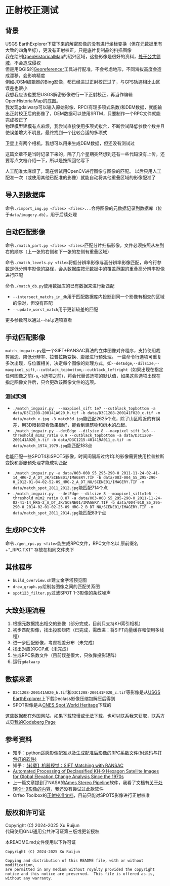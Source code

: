 # 正射校正测试
## 背景
USGS EarthExplorer下载下来的解密影像的没有进行坐标变换（但在元数据里有大致的四角坐标），更没有正射校正，只是底片复制品的扫描图像  
我在绘制[OpenHistoricalMap](https://www.openhistoricalmap.org/)的绍兴区域，这些影像是很好的资料，[处于公共领域](https://www.usgs.gov/information-policies-and-instructions/copyrights-and-credits)，不会造成侵权  
但是用QGIS的[Georeferencer](https://docs.qgis.org/3.40/en/docs/user_manual/managing_data_source/georeferencer.html)工具进行配准，不会考虑地形，不同海拔高度会造成漂移，会影响精度  
例如JOSM编辑器的Bing影像，都已经进过正射校正过了，与GPS轨迹相比山区误差也很小  
我想我应该也要把USGS解密影像进行一下正射校正，再当作编辑OpenHistorialMap的底图。  
我发现gdalwarp可以输入原始影像、RPC(有理多项式系数)和DEM数据，就能输出正射校正后的影像了，DEM数据可以使用SRTM，只要制作一个RPC文件就能完成校正了  
物理模型建模有点麻烦，我尝试直接使用多项式拟合，不断尝试降低参数个数并且使误差增大不明显，最终找到一个比较合适的多项式  

卫星上有两个相机，我想可以用来生成DEM数据，但还没有测试过  

这篇文章不是当时记录下来的，隔了几个星期突然想到还有一些代码没有上传，还要写点文档介绍一下，所以是按照回忆写下

人工配准太麻烦了，现在尝试用OpenCV进行图像与图像的匹配。
以后只用人工配准一次（或使用其他已配准的影像）就能自动将其他重叠区域的影像配准了

## 导入到数据库
命令`./import_img.py <files> <files>...`会将图像的元数据记录到数据库（位于`data/imagery.db`），用于后续处理

## 自动匹配影像
命令`./match_part.py <files> <files>`匹配分片扫描影像，文件必须按照从左到右的顺序（上一张的右侧和下一张的左侧有重叠区域）

命令`./match_levels.py <file>`将低分辨率影像与高分辨率影像匹配，命令行参数是低分辨率影像的路径，会从数据库按元数据中的覆盖范围的重叠高分辨率影像进行匹配

命令`./match_db.py`使用数据库的已有数据来进行新匹配
- `--intersect_matchs_in_db`用于匹配数据库内投影到同一个影像有相交的区域的像对，但没有匹配
- `--update_worst_match`用于更新较差的匹配

更多参数可以通过`--help`选项查看

## 手动匹配影像
`match_imgpair.py`是一个SIFT+RANSAC算法的立体图像对齐程序，支持使用裁剪黑边、降低分辨率、拉普拉斯变换、膨胀进行预处理。
一些命令行选项可重复多次出现，与位置相关，决定每个图像的处理方式，如`--detEdge`,`--dilsize`,`--maxpixel_sift`,`--cutblack_topbottom`,`--cutblack_leftright`（如果出现在指定任何图像之前(`-a`,`-b`选项之前)，将会代替该选项的默认值，如果这些选项出现在指定图像文件后，只会更改该图像文件的选项。
### 测试实例
- `./match_imgpair.py  --maxpixel_sift 1e7 --cutblack_topbottom -a data/D3C1208-200141A020_h.tif -b data/D3C1208-200141F020_c.tif -m data/match_x.jpg -3 match3d.jpg`能匹配2625个点，除了山区附近的有误差，用3D眼镜查看效果很好，能看到建筑物和树木的凸起。
- `./match_imgpair.py --detEdge --dilsize 8 --maxpixel_sift 1e6 --threshold_m1m2_ratio 0.9 --cutblack_topbottom -a data/D3C1208-200141A020_h.tif -b data/D3C1215-401419A011_e.tif -m data/match_1974_1979.jpg`能匹配183点

也能匹配一些SPOT4和SPOT5影像，时间间隔超过约1年的影像需要使用拉普拉斯变换和膨胀预处理才能成功匹配
- `./match_imgpair.py -a data/003-008_S5_295-290-0_2011-11-24-02-41-14_HRG-2_A_DT_JK/SCENE01/IMAGERY.TIF -b data/003-004_S5_295-290-0_2012-01-04-02-52-09_HRG-2_A_DT_NO/SCENE01/IMAGERY.TIF -m data/match_spot_2011_2012.jpg`能匹配714个点
- `./match_imgpair.py  --detEdge --dilsize 8 --maxpixel_sift=1e6 --threshold_m1m2_ratio 0.87 -a data/003-008_S5_295-290-0_2011-11-24-02-41-14_HRG-2_A_DT_JK/SCENE01/IMAGERY.TIF -b data/004-010_S5_295-290-0_2014-02-01-02-25-09_HRG-2_B_DT_NO/SCENE01/IMAGERY.TIF -m data/match_spot_2011_2014.jpg`能匹配83个点

## 生成RPC文件
命令`./gen_rpc.py <file>`能生成RPC文件，RPC文件名以 原前缀名+"_RPC.TXT" 存放在相同文件夹下

## 其他程序
- `build_overview.sh`建立金字塔预览图
- `draw_graph.py`绘制各图像之间的匹配关系图
- `spot123_filter.py`过滤SPOT 1-3影像的条纹噪声

## 大致处理流程
1. 根据元数据找出相交的影像（部分完成，目前只支持KH索引相机）
2. 初步匹配影像，找出投影矩阵（已完成，需改进：将SIFT向量缓存和使用多线程）
3. 进一步匹配影像，考虑视差分布（未完成）
4. 找出对应的GCP点（未完成）
5. 生成RPC系数文件（目前误差很大，只依靠投影矩阵）
6. 运行`gdalwarp`

## 数据来源
- `D3C1208-200141A020_h.tif`和`D3C1208-200141F020_c.tif`等影像是从[USGS EarthExplorer](https://earthexplorer.usgs.gov/)上下载Declass影像压缩包解压后得到
- SPOT影像是从[CNES Spot World Heritage](https://regards.cnes.fr/user/swh/modules/60)下载的

这些数据都在外国网站，如果下载较慢或无法下载，也可以联系我来获取，联系方式见[我的Codeberg Page](https://techhorse.codeberg.page/)

## 参考资料
- 知乎：[python遥感影像配准以及生成配准后影像的RPC系数文件(附源码与打包好的软件)](https://zhuanlan.zhihu.com/p/24076276139)
- 知乎：[【转载】机器视觉：SIFT Matching with RANSAC](https://zhuanlan.zhihu.com/p/588670464)
- [Automated Processing of Declassified KH-9 Hexagon Satellite Images for Global Elevation Change Analysis Since the 1970s](https://www.frontiersin.org/journals/earth-science/articles/10.3389/feart.2020.566802/full)
- 上一篇文章提到了NASA的[Ames Stereo Pipeline](https://github.com/NeoGeographyToolkit/StereoPipeline)软件，我看了文档有[关于处理KH-9影像的内容](https://stereopipeline.readthedocs.io/en/latest/examples/historical.html#declassified-satellite-images-kh-9)，我还没有尝试过此款软件
- Orfeo Toolbox的[正射校准文档](https://www.orfeo-toolbox.org/CookBook/Applications/app_OrthoRectification.html)，目前只能对SPOT5影像进行正射校准

## 版权和许可证
Copyright (C) 2024-2025 Xu Ruijun  
代码使用GNU通用公共许可证第三版或更新授权  
  
本README.md文件使用以下许可证  
```
Copyright (C) 2024-2025 Xu Ruijun

Copying and distribution of this README file, with or without modification,
are permitted in any medium without royalty provided the copyright
notice and this notice are preserved.  This file is offered as-is,
without any warranty.
```
